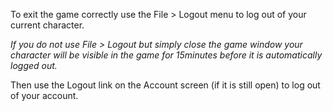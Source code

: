 ---
---
To exit the game correctly use the File > Logout menu to log out of your current character.

_If you do not use File > Logout but simply close the game window your character will be visible in the game for 15minutes before it is automatically logged out._

Then use the Logout link on the Account screen (if it is still open) to log out of your account.